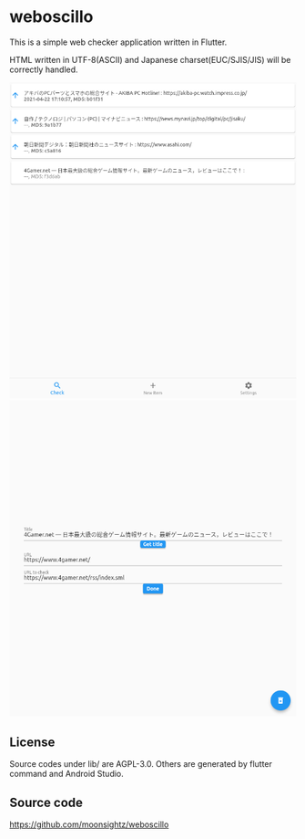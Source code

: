 # weboscillo

This is a simple web checker application written in Flutter.

HTML written in UTF-8(ASCII) and Japanese charset(EUC/SJIS/JIS) will be correctly handled.

![home](doc/home.png) ![edit](doc/edit.png)

## License

Source codes under lib/ are AGPL-3.0.
Others are generated by flutter command and Android Studio.


## Source code

https://github.com/moonsightz/weboscillo

